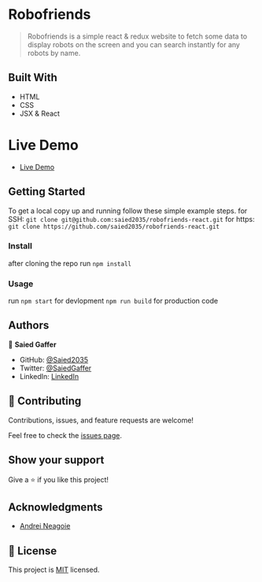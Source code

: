 #  Robofriends

> Robofriends is a simple react & redux website to fetch some data to display robots on the screen and you can search instantly for any robots by name.

## Built With

- HTML
- CSS
- JSX & React

# Live Demo

- [Live Demo](saied2035.github.io/robofriends-react/)

## Getting Started


To get a local copy up and running follow these simple example steps.
for SSH:
`git clone git@github.com:saied2035/robofriends-react.git`
for https:
`git clone https://github.com/saied2035/robofriends-react.git`
### Install
 
 after cloning the repo run 
 `npm install`

### Usage
   run 
 `npm start` for devlopment
 `npm run build` for production code

## Authors

👤 **Saied Gaffer**

- GitHub: [@Saied2035](https://github.com/saied2035)
- Twitter: [@SaiedGaffer](https://twitter.com/SaiedGaffer)
- LinkedIn: [LinkedIn](https://www.linkedin.com/in/saiedgaffer/)

## 🤝 Contributing

Contributions, issues, and feature requests are welcome!

Feel free to check the [issues page](https://github.com/saied2035/robofriends-react/issues).

## Show your support

Give a ⭐️ if you like this project!

## Acknowledgments

- [Andrei Neagoie](https://github.com/aneagoie)

## 📝 License

This project is [MIT](./MIT.md) licensed.